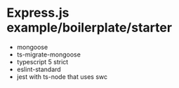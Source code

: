 # Express.js example/boilerplate/starter

* mongoose
* ts-migrate-mongoose
* typescript 5 strict
* eslint-standard
* jest with ts-node that uses swc
